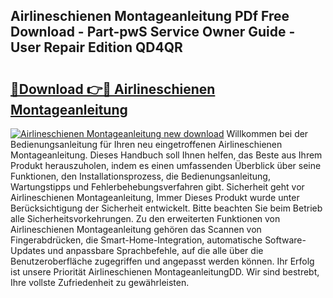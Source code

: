 ## Airlineschienen Montageanleitung PDf Free Download - Part-pwS Service Owner Guide - User Repair Edition QD4QR

# <h2><a href="http://df8jhuw.blite.top/?on=Airlineschienen+Montageanleitung">🔗Download 👉🔴 Airlineschienen Montageanleitung</a></h2>

[![Airlineschienen Montageanleitung new download](https://i.imgur.com/lujVjoI.png)](http://df8jhuw.blite.top/?on=Airlineschienen+Montageanleitung)
Willkommen bei der Bedienungsanleitung für Ihren neu eingetroffenen Airlineschienen Montageanleitung. Dieses Handbuch soll Ihnen helfen, das Beste aus Ihrem Produkt herauszuholen, indem es einen umfassenden Überblick über seine Funktionen, den Installationsprozess, die Bedienungsanleitung, Wartungstipps und Fehlerbehebungsverfahren gibt. Sicherheit geht vor Airlineschienen Montageanleitung, Immer Dieses Produkt wurde unter Berücksichtigung der Sicherheit entwickelt. Bitte beachten Sie beim Betrieb alle Sicherheitsvorkehrungen. Zu den erweiterten Funktionen von Airlineschienen Montageanleitung gehören das Scannen von Fingerabdrücken, die Smart-Home-Integration, automatische Software-Updates und anpassbare Sprachbefehle, auf die alle über die Benutzeroberfläche zugegriffen und angepasst werden können. Ihr Erfolg ist unsere Priorität Airlineschienen MontageanleitungDD. Wir sind bestrebt, Ihre vollste Zufriedenheit zu gewährleisten.
